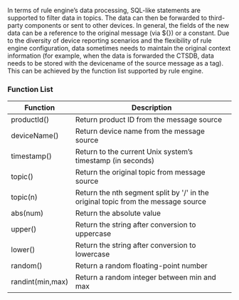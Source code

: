 [//]: # (chinagitpath:XXXXX)

In terms of rule engine’s data processing, SQL-like statements are supported to filter data in topics. The data can then be forwarded to third-party components or sent to other devices. In general, the fields of the new data can be a reference to the original message (via ${}) or a constant. Due to the diversity of device reporting scenarios and the flexibility of rule engine configuration, data sometimes needs to maintain the original context information (for example, when the data is forwarded the CTSDB, data needs to be stored with the devicename of the source message as a tag). This can be achieved by the function list supported by rule engine.

### Function List

| Function | Description |
|---------|---------|
| productId() | Return product ID from the message source |
| deviceName() | Return device name from the message source |
| timestamp() | Return to the current Unix system’s timestamp (in seconds) |
| topic() | Return the original topic from message source |
| topic(n) | Return the nth segment split by '/' in the original topic from the message source |
| abs(num) | Return the absolute value |
| upper() | Return the string after conversion to uppercase |
| lower() | Return the string after conversion to lowercase |
| random() | Return a random floating-point number |
| randint(min,max) | Return a random integer between min and max |


